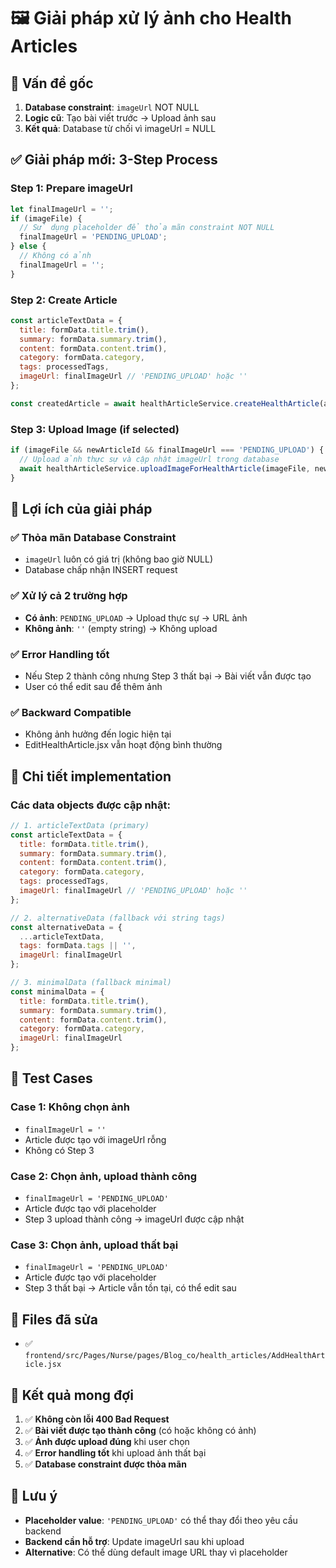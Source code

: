 # 🖼️ Giải pháp xử lý ảnh cho Health Articles

## 🚨 **Vấn đề gốc**

1. **Database constraint**: `imageUrl` NOT NULL
2. **Logic cũ**: Tạo bài viết trước → Upload ảnh sau
3. **Kết quả**: Database từ chối vì imageUrl = NULL

## ✅ **Giải pháp mới: 3-Step Process**

### **Step 1: Prepare imageUrl**
```javascript
let finalImageUrl = '';
if (imageFile) {
  // Sử dụng placeholder để thỏa mãn constraint NOT NULL
  finalImageUrl = 'PENDING_UPLOAD';
} else {
  // Không có ảnh
  finalImageUrl = '';
}
```

### **Step 2: Create Article**
```javascript
const articleTextData = {
  title: formData.title.trim(),
  summary: formData.summary.trim(),
  content: formData.content.trim(),
  category: formData.category,
  tags: processedTags,
  imageUrl: finalImageUrl // 'PENDING_UPLOAD' hoặc ''
};

const createdArticle = await healthArticleService.createHealthArticle(articleTextData);
```

### **Step 3: Upload Image (if selected)**
```javascript
if (imageFile && newArticleId && finalImageUrl === 'PENDING_UPLOAD') {
  // Upload ảnh thực sự và cập nhật imageUrl trong database
  await healthArticleService.uploadImageForHealthArticle(imageFile, newArticleId);
}
```

## 🎯 **Lợi ích của giải pháp**

### ✅ **Thỏa mãn Database Constraint**
- `imageUrl` luôn có giá trị (không bao giờ NULL)
- Database chấp nhận INSERT request

### ✅ **Xử lý cả 2 trường hợp**
- **Có ảnh**: `PENDING_UPLOAD` → Upload thực sự → URL ảnh
- **Không ảnh**: `''` (empty string) → Không upload

### ✅ **Error Handling tốt**
- Nếu Step 2 thành công nhưng Step 3 thất bại → Bài viết vẫn được tạo
- User có thể edit sau để thêm ảnh

### ✅ **Backward Compatible**
- Không ảnh hưởng đến logic hiện tại
- EditHealthArticle.jsx vẫn hoạt động bình thường

## 🔧 **Chi tiết implementation**

### **Các data objects được cập nhật:**

```javascript
// 1. articleTextData (primary)
const articleTextData = {
  title: formData.title.trim(),
  summary: formData.summary.trim(),
  content: formData.content.trim(),
  category: formData.category,
  tags: processedTags,
  imageUrl: finalImageUrl // 'PENDING_UPLOAD' hoặc ''
};

// 2. alternativeData (fallback với string tags)
const alternativeData = {
  ...articleTextData,
  tags: formData.tags || '',
  imageUrl: finalImageUrl
};

// 3. minimalData (fallback minimal)
const minimalData = {
  title: formData.title.trim(),
  summary: formData.summary.trim(),
  content: formData.content.trim(),
  category: formData.category,
  imageUrl: finalImageUrl
};
```

## 🧪 **Test Cases**

### **Case 1: Không chọn ảnh**
- `finalImageUrl = ''`
- Article được tạo với imageUrl rỗng
- Không có Step 3

### **Case 2: Chọn ảnh, upload thành công**
- `finalImageUrl = 'PENDING_UPLOAD'`
- Article được tạo với placeholder
- Step 3 upload thành công → imageUrl được cập nhật

### **Case 3: Chọn ảnh, upload thất bại**
- `finalImageUrl = 'PENDING_UPLOAD'`
- Article được tạo với placeholder
- Step 3 thất bại → Article vẫn tồn tại, có thể edit sau

## 📁 **Files đã sửa**

- ✅ `frontend/src/Pages/Nurse/pages/Blog_co/health_articles/AddHealthArticle.jsx`

## 🎉 **Kết quả mong đợi**

1. ✅ **Không còn lỗi 400 Bad Request**
2. ✅ **Bài viết được tạo thành công** (có hoặc không có ảnh)
3. ✅ **Ảnh được upload đúng** khi user chọn
4. ✅ **Error handling tốt** khi upload ảnh thất bại
5. ✅ **Database constraint được thỏa mãn**

## 📝 **Lưu ý**

- **Placeholder value**: `'PENDING_UPLOAD'` có thể thay đổi theo yêu cầu backend
- **Backend cần hỗ trợ**: Update imageUrl sau khi upload
- **Alternative**: Có thể dùng default image URL thay vì placeholder

